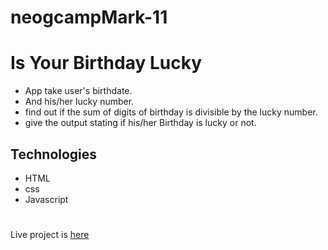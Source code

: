 # neogcampMark-11
# Is Your Birthday Lucky
- App take user's birthdate.
- And his/her lucky number.
- find out if the sum of digits of birthday is divisible by the lucky number.
- give the output stating if his/her Birthday is lucky or not.


## Technologies
- HTML
- css 
- Javascript


#

Live project is [here](neog-camp-mark11.netlify.app)